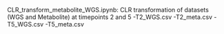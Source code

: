 CLR_transform_metabolite_WGS.ipynb: CLR transformation of datasets (WGS and Metabolite) at timepoints 2 and 5
  -T2_WGS.csv
  -T2_meta.csv
  -T5_WGS.csv
  -T5_meta.csv
